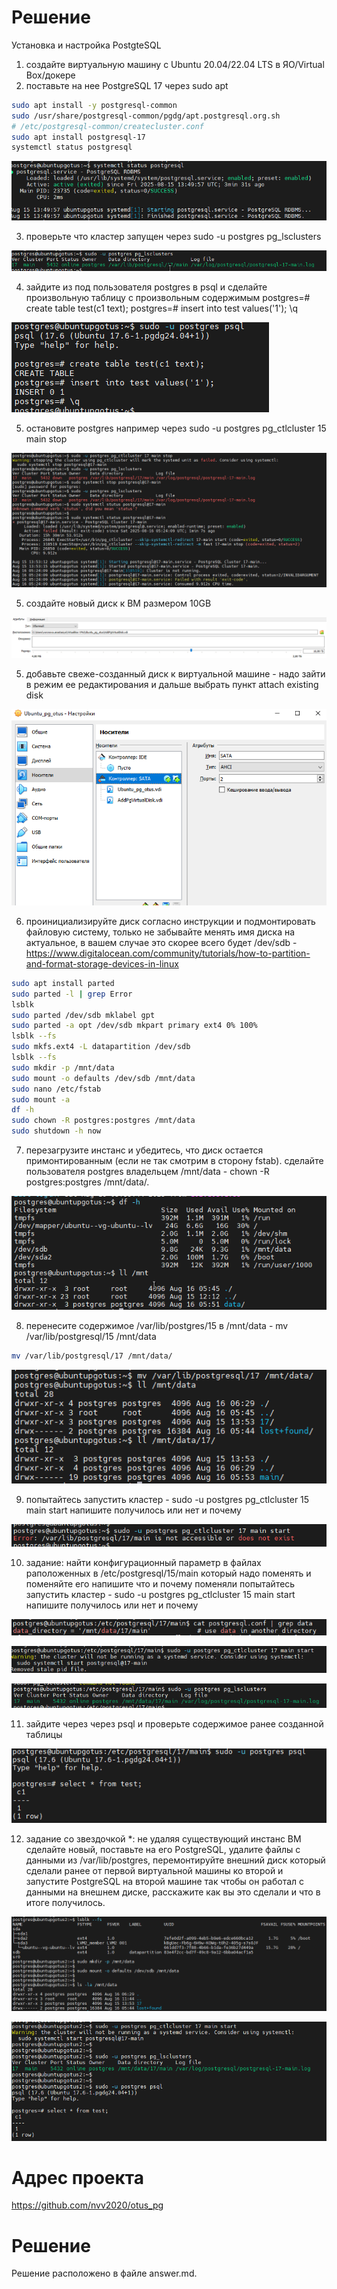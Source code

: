 # Решение

Установка и настройка PostgteSQL

1. создайте виртуальную машину c Ubuntu 20.04/22.04 LTS в ЯО/Virtual Box/докере
2. поставьте на нее PostgreSQL 17 через sudo apt


```bash
sudo apt install -y postgresql-common
sudo /usr/share/postgresql-common/pgdg/apt.postgresql.org.sh
# /etc/postgresql-common/createcluster.conf
sudo apt install postgresql-17
systemctl status postgresql
```
![alt text](image.png)

3. проверьте что кластер запущен через sudo -u postgres pg_lsclusters

![alt text](image-1.png)

4. зайдите из под пользователя postgres в psql и сделайте произвольную таблицу с произвольным содержимым
postgres=# create table test(c1 text);
postgres=# insert into test values('1');
\q

![alt text](image-2.png)

5. остановите postgres например через sudo -u postgres pg_ctlcluster 15 main stop

![alt text](image-3.png)

5. создайте новый диск к ВМ размером 10GB

![alt text](image-4.png)

5. добавьте свеже-созданный диск к виртуальной машине - надо зайти в режим ее редактирования и дальше выбрать пункт attach existing disk

![alt text](image-5.png)

6. проинициализируйте диск согласно инструкции и подмонтировать файловую систему, только не забывайте менять имя диска на актуальное, в вашем случае это скорее всего будет /dev/sdb - https://www.digitalocean.com/community/tutorials/how-to-partition-and-format-storage-devices-in-linux

```bash
sudo apt install parted
sudo parted -l | grep Error
lsblk
sudo parted /dev/sdb mklabel gpt
sudo parted -a opt /dev/sdb mkpart primary ext4 0% 100%
lsblk --fs
sudo mkfs.ext4 -L datapartition /dev/sdb
lsblk --fs
sudo mkdir -p /mnt/data
sudo mount -o defaults /dev/sdb /mnt/data
sudo nano /etc/fstab
sudo mount -a
df -h
sudo chown -R postgres:postgres /mnt/data
sudo shutdown -h now
```

7. перезагрузите инстанс и убедитесь, что диск остается примонтированным (если не так смотрим в сторону fstab).
сделайте пользователя postgres владельцем /mnt/data - chown -R postgres:postgres /mnt/data/.

![alt text](image-6.png)

8. перенесите содержимое /var/lib/postgres/15 в /mnt/data - mv /var/lib/postgresql/15 /mnt/data

```bash
mv /var/lib/postgresql/17 /mnt/data/
```
![alt text](image-7.png)

9. попытайтесь запустить кластер - sudo -u postgres pg_ctlcluster 15 main start
напишите получилось или нет и почему

![alt text](image-8.png)

10. задание: найти конфигурационный параметр в файлах раположенных в /etc/postgresql/15/main который надо поменять и поменяйте его
напишите что и почему поменяли
попытайтесь запустить кластер - sudo -u postgres pg_ctlcluster 15 main start
напишите получилось или нет и почему

![alt text](image-9.png)

![alt text](image-10.png)

![alt text](image-11.png)

11. зайдите через через psql и проверьте содержимое ранее созданной таблицы

![alt text](image-12.png)

12. задание со звездочкой *: не удаляя существующий инстанс ВМ сделайте новый, поставьте на его PostgreSQL, удалите файлы с данными из /var/lib/postgres, перемонтируйте внешний диск который сделали ранее от первой виртуальной машины ко второй и запустите PostgreSQL на второй машине так чтобы он работал с данными на внешнем диске, расскажите как вы это сделали и что в итоге получилось.

![alt text](image-14.png)

![alt text](image-13.png)

# Адрес проекта

<https://github.com/nvv2020/otus_pg>

# Решение

Решение расположено в файле answer.md.